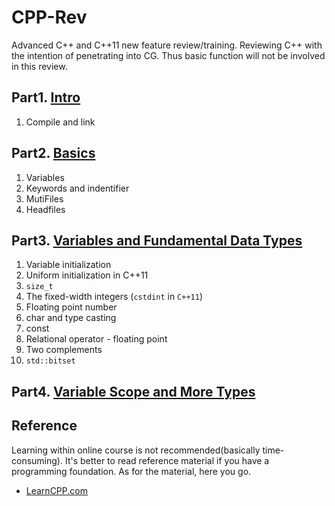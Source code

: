 # CPP-Rev
Advanced C++ and C++11 new feature review/training. Reviewing C++ with the intention of penetrating into CG. Thus basic function will not be involved in this review.
## Part1. [Intro](./md/Chapter01Intro.md)
1. Compile and link
## Part2. [Basics](./md/Chapter02Basics.md)
1. Variables
2. Keywords and indentifier
3. MutiFiles
4. Headfiles
## Part3. [Variables and Fundamental Data Types](./md/Chapter03VarAndDataType.md)
1. Variable initialization
2. Uniform initialization in C++11
3. `size_t`
4. The fixed-width integers (`cstdint` in `C++11`)
5. Floating point number
6. char and type casting
7. const
8. Relational operator - floating point
9. Two complements
10. `std::bitset` 
## Part4. [Variable Scope and More Types](./md/Chapter04AdvVarAndType.md)
## Reference
Learning within online course is not recommended(basically time-consuming). It's better to read reference material if you have a programming foundation. As for the material, here you go.
* [LearnCPP.com](https://www.learncpp.com/cpp-tutorial/introduction-to-cplusplus/)
   
